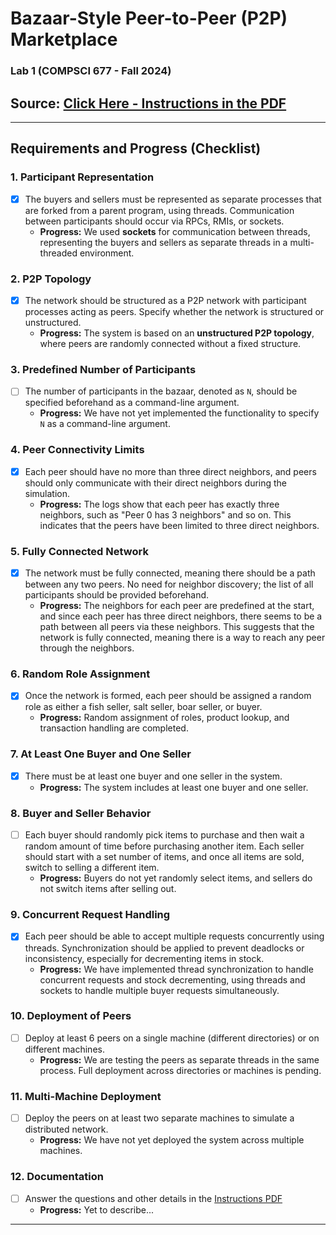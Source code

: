 # Bazaar-Style Peer-to-Peer (P2P) Marketplace

### Lab 1 (COMPSCI 677 - Fall 2024)

## Source: [Click Here - Instructions in the PDF](./Instructions.pdf)

---

## Requirements and Progress (Checklist)

### 1. **Participant Representation**

- [x] The buyers and sellers must be represented as separate processes that are forked from a parent program, using threads. Communication between participants should occur via RPCs, RMIs, or sockets.
  - **Progress:** We used **sockets** for communication between threads, representing the buyers and sellers as separate threads in a multi-threaded environment.

### 2. **P2P Topology**

- [x] The network should be structured as a P2P network with participant processes acting as peers. Specify whether the network is structured or unstructured.
  - **Progress:** The system is based on an **unstructured P2P topology**, where peers are randomly connected without a fixed structure.

### 3. **Predefined Number of Participants**

- [ ] The number of participants in the bazaar, denoted as `N`, should be specified beforehand as a command-line argument.
  - **Progress:** We have not yet implemented the functionality to specify `N` as a command-line argument.

### 4. **Peer Connectivity Limits**

- [x] Each peer should have no more than three direct neighbors, and peers should only communicate with their direct neighbors during the simulation.
  - **Progress:** The logs show that each peer has exactly three neighbors, such as "Peer 0 has 3 neighbors" and so on. This indicates that the peers have been limited to three direct neighbors.

### 5. **Fully Connected Network**

- [x] The network must be fully connected, meaning there should be a path between any two peers. No need for neighbor discovery; the list of all participants should be provided beforehand.
  - **Progress:** The neighbors for each peer are predefined at the start, and since each peer has three direct neighbors, there seems to be a path between all peers via these neighbors. This suggests that the network is fully connected, meaning there is a way to reach any peer through the neighbors.

### 6. **Random Role Assignment**

- [x] Once the network is formed, each peer should be assigned a random role as either a fish seller, salt seller, boar seller, or buyer.
  - **Progress:** Random assignment of roles, product lookup, and transaction handling are completed.

### 7. **At Least One Buyer and One Seller**

- [x] There must be at least one buyer and one seller in the system.
  - **Progress:** The system includes at least one buyer and one seller.

### 8. **Buyer and Seller Behavior**

- [ ] Each buyer should randomly pick items to purchase and then wait a random amount of time before purchasing another item. Each seller should start with a set number of items, and once all items are sold, switch to selling a different item.
  - **Progress:** Buyers do not yet randomly select items, and sellers do not switch items after selling out.

### 9. **Concurrent Request Handling**

- [x] Each peer should be able to accept multiple requests concurrently using threads. Synchronization should be applied to prevent deadlocks or inconsistency, especially for decrementing items in stock.
  - **Progress:** We have implemented thread synchronization to handle concurrent requests and stock decrementing, using threads and sockets to handle multiple buyer requests simultaneously.

### 10. **Deployment of Peers**

- [ ] Deploy at least 6 peers on a single machine (different directories) or on different machines.
  - **Progress:** We are testing the peers as separate threads in the same process. Full deployment across directories or machines is pending.

### 11. **Multi-Machine Deployment**

- [ ] Deploy the peers on at least two separate machines to simulate a distributed network.
  - **Progress:** We have not yet deployed the system across multiple machines.

### 12. **Documentation**

- [ ] Answer the questions and other details in the [Instructions PDF](./Instructions.pdf)
  - **Progress:** Yet to describe...

---
